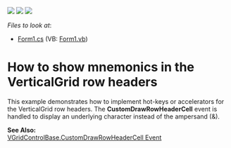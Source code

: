 <!-- default badges list -->
![](https://img.shields.io/endpoint?url=https://codecentral.devexpress.com/api/v1/VersionRange/128639050/13.1.4%2B)
[![](https://img.shields.io/badge/Open_in_DevExpress_Support_Center-FF7200?style=flat-square&logo=DevExpress&logoColor=white)](https://supportcenter.devexpress.com/ticket/details/E809)
[![](https://img.shields.io/badge/📖_How_to_use_DevExpress_Examples-e9f6fc?style=flat-square)](https://docs.devexpress.com/GeneralInformation/403183)
<!-- default badges end -->
<!-- default file list -->
*Files to look at*:

* [Form1.cs](./CS/Form1.cs) (VB: [Form1.vb](./VB/Form1.vb))
<!-- default file list end -->
# How to show mnemonics in the VerticalGrid row headers


<p>This example demonstrates how to implement hot-keys or accelerators for the VerticalGrid row headers. The <strong>CustomDrawRowHeaderCell</strong> event is handled to display an underlying character instead of the ampersand (&). </p><p><strong>See Also:</strong><br />
<a href="http://documentation.devexpress.com/#WindowsForms/DevExpressXtraVerticalGridVGridControlBase_CustomDrawRowHeaderCelltopic">VGridControlBase.CustomDrawRowHeaderCell Event</a></p>

<br/>


